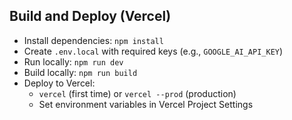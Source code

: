 ## Build and Deploy (Vercel)

- Install dependencies: `npm install`
- Create `.env.local` with required keys (e.g., `GOOGLE_AI_API_KEY`)
- Run locally: `npm run dev`
- Build locally: `npm run build`
- Deploy to Vercel:
  - `vercel` (first time) or `vercel --prod` (production)
  - Set environment variables in Vercel Project Settings